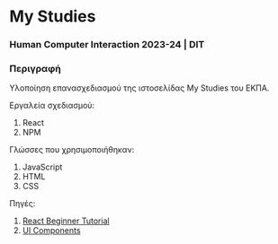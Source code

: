# My Studies 
### Human Computer Interaction 2023-24 | DIT
### Περιγραφή

Υλοποίηση επανασχεδιασμού της ιστοσελίδας My Studies του ΕΚΠΑ.

Εργαλεία σχεδιασμού:
1. React
2. NPM

Γλώσσες που χρησιμοποιήθηκαν:
1. JavaScript
2. HTML
3. CSS

Πηγές:
1. [React Beginner Tutorial](https://www.youtube.com/watch?v=Rh3tobg7hEo)
2. [UI Components](https://mui.com/material-ui/)
